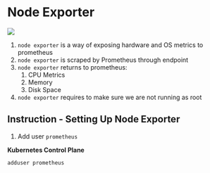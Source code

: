 # Node Exporter

<img src="https://user-images.githubusercontent.com/6856382/222939962-19f24cec-375c-45f0-842f-e5319d92fea4.png">

1. `node exporter` is a way of exposing hardware and OS metrics to prometheus
2. `node exporter` is scraped by Prometheus through endpoint
3. `node exporter` returns to prometheus:
    1. CPU Metrics
    2. Memory
    3. Disk Space
4. `node exporter` requires to make sure we are not running as root


## Instruction - Setting Up Node Exporter

1. Add user `prometheus`

**Kubernetes Control Plane**
```
adduser prometheus
```
